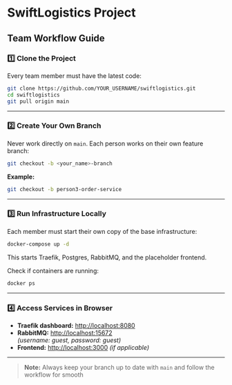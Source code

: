 # SwiftLogistics Project

## Team Workflow Guide

### 1️⃣ Clone the Project

Every team member must have the latest code:

```bash
git clone https://github.com/YOUR_USERNAME/swiftlogistics.git
cd swiftlogistics
git pull origin main
```

---

### 2️⃣ Create Your Own Branch

Never work directly on `main`. Each person works on their own feature branch:

```bash
git checkout -b <your_name>-branch
```

**Example:**

```bash
git checkout -b person3-order-service
```

---

### 3️⃣ Run Infrastructure Locally

Each member must start their own copy of the base infrastructure:

```bash
docker-compose up -d
```

This starts Traefik, Postgres, RabbitMQ, and the placeholder frontend.

Check if containers are running:

```bash
docker ps
```

---

### 4️⃣ Access Services in Browser

- **Traefik dashboard:** [http://localhost:8080](http://localhost:8080)
- **RabbitMQ:** [http://localhost:15672](http://localhost:15672)  
  *(username: guest, password: guest)*
- **Frontend:** [http://localhost:3000](http://localhost:3000) *(if applicable)*

---

> **Note:** Always keep your branch up to date with `main` and follow the workflow for smooth
